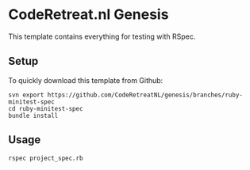 # CodeRetreat.nl Genesis

This template contains everything for testing with RSpec.

## Setup

To quickly download this template from Github:

    svn export https://github.com/CodeRetreatNL/genesis/branches/ruby-minitest-spec
    cd ruby-minitest-spec
    bundle install

## Usage

    rspec project_spec.rb
